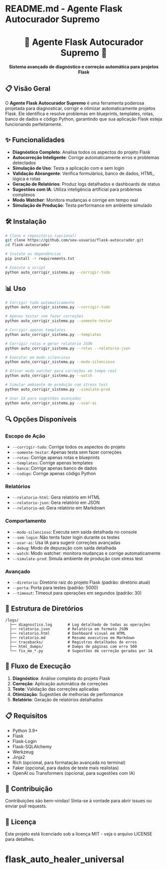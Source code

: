 # README.md - Agente Flask Autocurador Supremo

<div align="center">
  <h1>🚀 Agente Flask Autocurador Supremo 🚀</h1>
  <p><strong>Sistema avançado de diagnóstico e correção automática para projetos Flask</strong></p>
</div>

## 📋 Visão Geral

O **Agente Flask Autocurador Supremo** é uma ferramenta poderosa projetada para diagnosticar, corrigir e otimizar automaticamente projetos Flask. Ele identifica e resolve problemas em blueprints, templates, rotas, banco de dados e código Python, garantindo que sua aplicação Flask esteja funcionando perfeitamente.

## ✨ Funcionalidades

- **Diagnóstico Completo**: Analisa todos os aspectos do projeto Flask
- **Autocorreção Inteligente**: Corrige automaticamente erros e problemas detectados
- **Simulação de Uso**: Testa a aplicação com e sem login
- **Validação Abrangente**: Verifica formulários, banco de dados, HTML, lógica e rotas
- **Geração de Relatórios**: Produz logs detalhados e dashboards de status
- **Sugestões com IA**: Utiliza inteligência artificial para problemas complexos
- **Modo Watcher**: Monitora mudanças e corrige em tempo real
- **Simulação de Produção**: Testa performance em ambiente simulado

## 🛠️ Instalação

```bash
# Clone o repositório (opcional)
git clone https://github.com/seu-usuario/flask-autocurador.git
cd flask-autocurador

# Instale as dependências
pip install -r requirements.txt

# Execute o script
python auto_corrigir_sistema.py --corrigir-tudo
```

## 📊 Uso

```bash
# Corrigir tudo automaticamente
python auto_corrigir_sistema.py --corrigir-tudo

# Apenas testar sem fazer correções
python auto_corrigir_sistema.py --somente-testar

# Corrigir apenas templates
python auto_corrigir_sistema.py --templates

# Corrigir rotas e gerar relatório JSON
python auto_corrigir_sistema.py --rotas --relatorio-json

# Executar em modo silencioso
python auto_corrigir_sistema.py --modo-silencioso

# Ativar modo watcher para correções em tempo real
python auto_corrigir_sistema.py --watch

# Simular ambiente de produção com stress test
python auto_corrigir_sistema.py --simulate-prod

# Usar IA para sugestões avançadas
python auto_corrigir_sistema.py --usar-ai
```

## 🔍 Opções Disponíveis

### Escopo de Ação
- `--corrigir-tudo`: Corrige todos os aspectos do projeto
- `--somente-testar`: Apenas testa sem fazer correções
- `--rotas`: Corrige apenas rotas e blueprints
- `--templates`: Corrige apenas templates
- `--banco`: Corrige apenas banco de dados
- `--codigo`: Corrige apenas código Python

### Relatórios
- `--relatorio-html`: Gera relatório em HTML
- `--relatorio-json`: Gera relatório em JSON
- `--relatorio-md`: Gera relatório em Markdown

### Comportamento
- `--modo-silencioso`: Executa sem saída detalhada no console
- `--sem-login`: Não tenta fazer login durante os testes
- `--usar-ai`: Usa IA para sugerir correções avançadas
- `--debug`: Modo de depuração com saída detalhada
- `--watch`: Modo watcher: monitora mudanças e corrige automaticamente
- `--simulate-prod`: Simula ambiente de produção com stress test

### Avançado
- `--diretorio`: Diretório raiz do projeto Flask (padrão: diretório atual)
- `--porta`: Porta para testes (padrão: 5000)
- `--timeout`: Timeout para operações em segundos (padrão: 30)

## 📁 Estrutura de Diretórios

```
/logs/
  ├── diagnostico.log       # Log detalhado de todas as operações
  ├── relatorio.json        # Relatório em formato JSON
  ├── relatorio.html        # Dashboard visual em HTML
  ├── relatorio.md          # Resumo executivo em Markdown
  ├── tracebacks/           # Registros detalhados de erros
  ├── html_dumps/           # Dumps de páginas com erro 500
  └── fix_me_*.py           # Sugestões de correção geradas por IA
```

## 🔄 Fluxo de Execução

1. **Diagnóstico**: Análise completa do projeto Flask
2. **Correção**: Aplicação automática de correções
3. **Teste**: Validação das correções aplicadas
4. **Otimização**: Sugestões de melhorias de performance
5. **Relatório**: Geração de relatórios detalhados

## 📋 Requisitos

- Python 3.9+
- Flask
- Flask-Login
- Flask-SQLAlchemy
- Werkzeug
- Jinja2
- Rich (opcional, para formatação avançada no terminal)
- Faker (opcional, para dados de teste mais realistas)
- OpenAI ou Transformers (opcional, para sugestões com IA)

## 🤝 Contribuição

Contribuições são bem-vindas! Sinta-se à vontade para abrir issues ou enviar pull requests.

## 📄 Licença

Este projeto está licenciado sob a licença MIT - veja o arquivo LICENSE para detalhes.
# flask_auto_healer_universal
